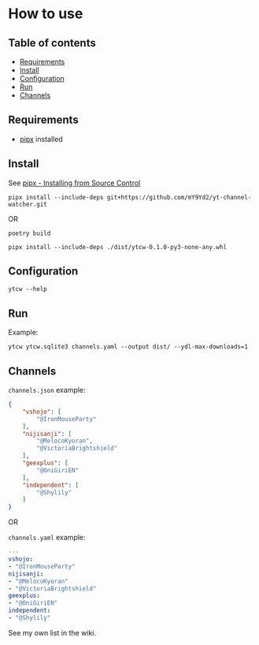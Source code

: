 # How to use

## Table of contents

- [Requirements](#requirements)
- [Install](#install)
- [Configuration](#configuration)
- [Run](#run)
- [Channels](#channels)

## Requirements

- [pipx](https://github.com/pypa/pipx) installed

## Install

See [pipx - Installing from Source Control](https://pipx.pypa.io/stable/#installing-from-source-control)

```text
pipx install --include-deps git+https://github.com/mY9Yd2/yt-channel-watcher.git
```

OR

```text
poetry build
```

```text
pipx install --include-deps ./dist/ytcw-0.1.0-py3-none-any.whl
```

## Configuration

```text
ytcw --help
```

## Run

Example:

```text
ytcw ytcw.sqlite3 channels.yaml --output dist/ --ydl-max-downloads=1
```

## Channels

`channels.json` example:

```json
{
    "vshojo": [
        "@IronMouseParty"
    ],
    "nijisanji": [
        "@MelocoKyoran",
        "@VictoriaBrightshield"
    ],
    "geexplus": [
        "@OniGiriEN"
    ],
    "independent": [
        "@Shylily"
    ]
}
```

OR

`channels.yaml` example:

```yml
---
vshojo:
- "@IronMouseParty"
nijisanji:
- "@MelocoKyoran"
- "@VictoriaBrightshield"
geexplus:
- "@OniGiriEN"
independent:
- "@Shylily"
```

See my own list in the wiki.
